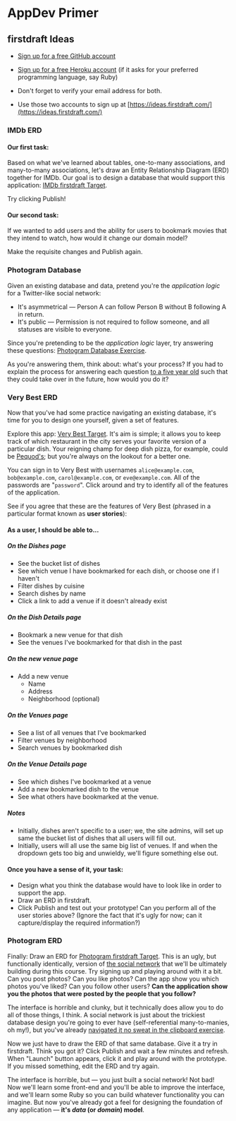 # AppDev Primer
 
## firstdraft Ideas

 - [Sign up for a free GitHub account](https://github.com/join)
 
 - [Sign up for a free Heroku account](https://signup.heroku.com/) (if it asks for your preferred programming language, say Ruby)
 
 - Don't forget to verify your email address for both.
 
 - Use those two accounts to sign up at [https://ideas.firstdraft.com/](https://ideas.firstdraft.com/)
 
### IMDb ERD

#### Our first task:
 
Based on what we've learned about tables, one-to-many associations, and many-to-many associations, let's draw an Entity Relationship Diagram (ERD) together for IMDb. Our goal is to design a database that would support this application: [IMDb firstdraft Target](https://appdev-primer-imdb.herokuapp.com/).

Try clicking Publish!

#### Our second task:

If we wanted to add users and the ability for users to bookmark movies that they intend to watch, how would it change our domain model?

Make the requisite changes and Publish again.

### Photogram Database

Given an existing database and data, pretend you're the _application logic_ for a Twitter-like social network:

  - It's asymmetrical — Person A can follow Person B without B following A in return.
  - It's public — Permission is not required to follow someone, and all statuses are visible to everyone.

Since you're pretending to be the _application logic_ layer, try answering these questions: [Photogram Database Exercise](https://docs.google.com/spreadsheets/d/104IDD206ubqloGZbjtSUAYwfOsFpiC6bQ3C11Re57M4/edit#gid=0).

As you're answering them, think about: what's your process? If you had to explain the process for answering each question [to a five year old](https://vimeo.com/27060669) such that they could take over in the future, how would you do it?
 
### Very Best ERD

Now that you've had some practice navigating an existing database, it's time for you to design one yourself, given a set of features.
 
Explore this app: [Very Best Target](http://very-best-demo-pr-3.herokuapp.com/). It's aim is simple; it allows you to keep track of which restaurant in the city serves your favorite version of a particular dish. Your reigning champ for deep dish pizza, for example, could be [Pequod's](http://pequodspizza.com/); but you're always on the lookout for a better one.
 
You can sign in to Very Best with usernames `alice@example.com`, `bob@example.com`, `carol@example.com`, or `eve@example.com`. All of the passwords are "`password`". Click around and try to identify all of the features of the application.
 
See if you agree that these are the features of Very Best (phrased in a particular format known as **user stories**):
    
#### As a user, I should be able to...

##### On the Dishes page

 - See the bucket list of dishes
 - See which venue I have bookmarked for each dish, or choose one if I haven't
 - Filter dishes by cuisine
 - Search dishes by name
 - Click a link to add a venue if it doesn't already exist

##### On the Dish Details page

 - Bookmark a new venue for that dish
 - See the venues I've bookmarked for that dish in the past

##### On the new venue page

 - Add a new venue
   - Name
   - Address
   - Neighborhood (optional)

##### On the Venues page

 - See a list of all venues that I've bookmarked
 - Filter venues by neighborhood
 - Search venues by bookmarked dish

##### On the Venue Details page

 - See which dishes I've bookmarked at a venue
 - Add a new bookmarked dish to the venue
 - See what others have bookmarked at the venue.

##### Notes

 - Initially, dishes aren't specific to a user; we, the site admins, will set up same the bucket list of dishes that all users will fill out.
 - Initially, users will all use the same big list of venues. If and when the dropdown gets too big and unwieldy, we'll figure something else out.
  
#### Once you have a sense of it, your task:
 
 - Design what you think the database would have to look like in order to support the app.
 - Draw an ERD in firstdraft.
 - Click Publish and test out your prototype! Can you perform all of the user stories above? (Ignore the fact that it's ugly for now; can it capture/display the required information?)
 
### Photogram ERD

Finally: Draw an ERD for [Photogram firstdraft Target](https://appdev-primer-photogram.herokuapp.com/users/sign_up). This is an ugly, but functionally identically, version of [the social network](http://photogram-final-target.herokuapp.com/) that we'll be ultimately building during this course. Try signing up and playing around with it a bit. Can you post photos? Can you like photos? Can the app show you which photos you've liked? Can you follow other users? **Can the application show you the photos that were posted by the people that you follow?**

The interface is horrible and clunky, but it technically does allow you to do all of those things, I think. A social network is just about the trickiest database design you're going to ever have (self-referential many-to-manies, oh  my!), but you've already [navigated it no sweat in the clipboard exercise](#photogram-database).

Now we just have to draw the ERD of that same database. Give it a try in firstdraft. Think you got it? Click Publish and wait a few minutes and refresh. When "Launch" button appears, click it and play around with the prototype. If you missed something, edit the ERD and try again.

The interface is horrible, but — you just built a social network! Not bad! Now we'll learn some front-end and you'll be able to improve the interface, and we'll learn some Ruby so you can build whatever functionality you can imagine. But now you've already got a feel for designing the foundation of any application — **it's _data_ (or _domain_) model**.